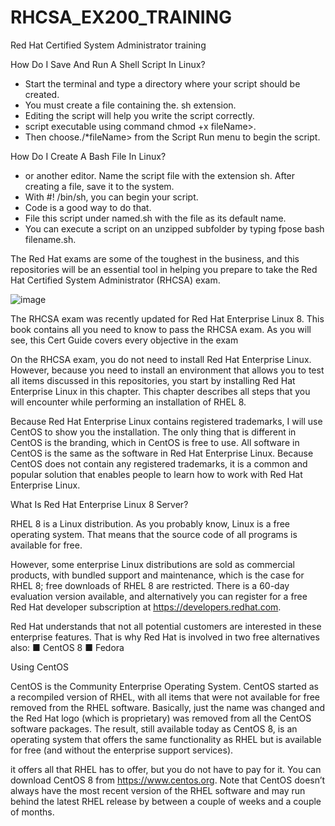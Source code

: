 # RHCSA_EX200_TRAINING

Red Hat Certified System Administrator training

How Do I Save And Run A Shell Script In Linux?

- Start the terminal and type a directory where your script should be created.
- You must create a file containing the. sh extension.
- Editing the script will help you write the script correctly.
- script executable using command chmod +x fileName>.
- Then choose./*fileName> from the Script Run menu to begin the script.

How Do I Create A Bash File In Linux?

- or another editor. Name the script file with the extension sh. After creating a file, save it to the system.
- With #! /bin/sh, you can begin your script.
- Code is a good way to do that.
- File this script under named.sh with the file as its default name.
- You can execute a script on an unzipped subfolder by typing fpose bash filename.sh.


The Red Hat exams are some of the toughest in the business, and this repositories will be an essential tool in helping you prepare to take the Red Hat Certified System Administrator (RHCSA) exam.

![image](https://user-images.githubusercontent.com/64566472/162751725-b571cc3a-89e0-4456-984a-f3c4f645b356.png)


The RHCSA exam was recently updated for Red Hat Enterprise Linux 8. This book 
contains all you need to know to pass the RHCSA exam. As you will see, this Cert 
Guide covers every objective in the exam


On the RHCSA exam, you do not need to install Red Hat Enterprise Linux.
However, because you need to install an environment that allows you to test all 
items discussed in this repositories, you start by installing Red Hat Enterprise Linux in this 
chapter. This chapter describes all steps that you will encounter while performing 
an installation of RHEL 8.

Because Red Hat Enterprise Linux contains registered trademarks, I will use 
CentOS to show you the installation. The only thing that is different in CentOS is 
the branding, which in CentOS is free to use. All software in CentOS is the same as 
the software in Red Hat Enterprise Linux. Because CentOS does not contain any 
registered trademarks, it is a common and popular solution that enables people to 
learn how to work with Red Hat Enterprise Linux. 


What Is Red Hat Enterprise Linux 8 Server?

RHEL 8 is a Linux distribution. As you probably know, Linux is a free operating 
system. That means that the source code of all programs is available for free.


However, some enterprise Linux distributions are sold as commercial products, with 
bundled support and maintenance, which is the case for RHEL 8; free downloads 
of RHEL 8 are restricted. There is a 60-day evaluation version available, and 
alternatively you can register for a free Red Hat developer subscription at 
https://developers.redhat.com.


Red Hat understands that not all potential customers are interested in these 
enterprise features. That is why Red Hat is involved in two free alternatives also:
 ■ CentOS 8
 ■ Fedora
 
 
Using CentOS
 
CentOS is the Community Enterprise Operating System. CentOS started as a 
recompiled version of RHEL, with all items that were not available for free removed 
from the RHEL software. Basically, just the name was changed and the Red Hat 
logo (which is proprietary) was removed from all the CentOS software packages. 
The result, still available today as CentOS 8, is an operating system that offers the 
same functionality as RHEL but is available for free (and without the enterprise 
support services).


it offers all that 
RHEL has to offer, but you do not have to pay for it. You can download CentOS 8 
from https://www.centos.org. Note that CentOS doesn’t always have the most 
recent version of the RHEL software and may run behind the latest RHEL release 
by between a couple of weeks and a couple of months. 
